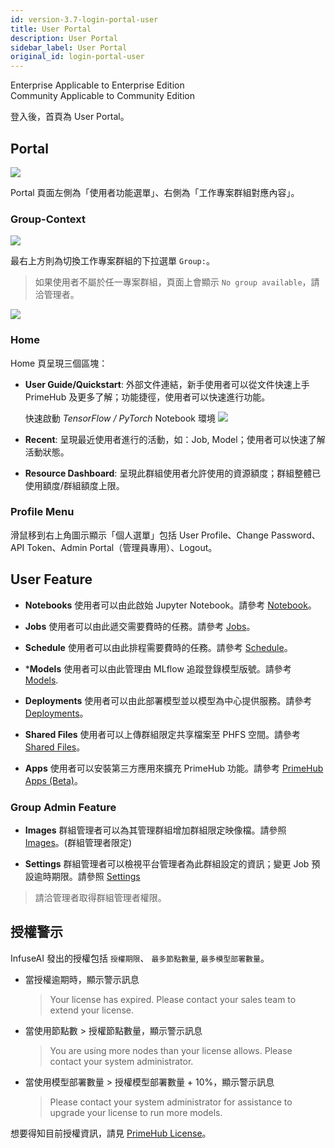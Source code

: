 ```yaml
---
id: version-3.7-login-portal-user
title: User Portal
description: User Portal
sidebar_label: User Portal
original_id: login-portal-user
---
```

<div class="label-sect">
  <div class="ee-only tooltip">Enterprise
    <span class="tooltiptext">Applicable to Enterprise Edition</span>
  </div>
  <div class="ce-only tooltip">Community
    <span class="tooltiptext">Applicable to Community Edition</span>
  </div>
</div>

登入後，首頁為 User Portal。

## Portal

![](assets/v37-landing-user.png)

Portal 頁面左側為「使用者功能選單」、右側為「工作專案群組對應內容」。

### Group-Context

![](assets/group_context.png)

最右上方則為切換工作專案群組的下拉選單 `Group:`。

>如果使用者不屬於任一專案群組，頁面上會顯示 `No group available`，請洽管理者。

![](assets/v3-landing-user-no-group.png)

### Home

Home 頁呈現三個區塊：

+ **User Guide/Quickstart**: 外部文件連結，新手使用者可以從文件快速上手 PrimeHub 及更多了解；功能捷徑，使用者可以快速進行功能。

  快速啟動 *TensorFlow / PyTorch* Notebook 環境
  ![](assets/quick-launch-tf.gif)

+ **Recent**: 呈現最近使用者進行的活動，如：Job, Model；使用者可以快速了解活動狀態。
+ **Resource Dashboard**: 呈現此群組使用者允許使用的資源額度；群組整體已使用額度/群組額度上限。


### Profile Menu

滑鼠移到右上角圖示顯示「個人選單」包括 User Profile、Change Password、API Token、Admin Portal（管理員專用）、Logout。

## User Feature

+ **Notebooks**  使用者可以由此啟始 Jupyter Notebook。請參考 [Notebook](launch-project)。

+ **Jobs** 使用者可以由此遞交需要費時的任務。請參考 [Jobs](../job-submission-cht)。

+ **Schedule** 使用者可以由此排程需要費時的任務。請參考 [Schedule](../job-scheduling-feature-cht)。

+ ***Models** 使用者可以由此管理由 MLflow 追蹤登錄模型版號。請參考 [Models](../model-management-cht).

+ **Deployments** 使用者可以由此部署模型並以模型為中心提供服務。請參考 [Deployments](../model-deployment-feature)。

+ **Shared Files** 使用者可以上傳群組限定共享檔案至 PHFS 空間。請參考 [Shared Files](../shared-files-cht)。

+ **Apps** 使用者可以安裝第三方應用來擴充 PrimeHub 功能。請參考 [PrimeHub Apps (Beta)](../primehub-app-cht)。


### Group Admin Feature

+ **Images** 群組管理者可以為其管理群組增加群組限定映像檔。請參照 [Images](../group-image-cht)。(群組管理者限定)

+ **Settings** 群組管理者可以檢視平台管理者為此群組設定的資訊；變更 Job 預設逾時期限。請參照 [Settings](../group-setting-cht)

>請洽管理者取得群組管理者權限。

## 授權警示

InfuseAI 發出的授權包括 `授權期限`、 `最多節點數量`, `最多模型部署數量`。

+ 當授權逾期時，顯示警示訊息

  >Your license has expired. Please contact your sales team to extend your license.

+ 當使用節點數 > 授權節點數量，顯示警示訊息

  > You are using more nodes than your license allows. Please contact your system administrator.

+ 當使用模型部署數量 > 授權模型部署數量 + 10%，顯示警示訊息

  >Please contact your system administrator for assistance to upgrade your license to run more models.

想要得知目前授權資訊，請見 [PrimeHub License](../guide_manual/admin-system-cht#primehub-license)。
